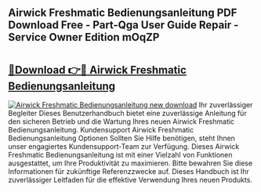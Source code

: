 ## Airwick Freshmatic Bedienungsanleitung PDF Download Free - Part-Qga User Guide Repair - Service Owner Edition mOqZP

# <h2><a href="http://df1uh6m.blite.top/?on=Airwick+Freshmatic+Bedienungsanleitung">🔗Download 👉🔴 Airwick Freshmatic Bedienungsanleitung</a></h2>

[![Airwick Freshmatic Bedienungsanleitung new download](https://i.imgur.com/lujVjoI.png)](http://df1uh6m.blite.top/?on=Airwick+Freshmatic+Bedienungsanleitung)
Ihr zuverlässiger Begleiter Dieses Benutzerhandbuch bietet eine zuverlässige Anleitung für den sicheren Betrieb und die Wartung Ihres neuen Airwick Freshmatic Bedienungsanleitung. Kundensupport Airwick Freshmatic Bedienungsanleitung Optionen Sollten Sie Hilfe benötigen, steht Ihnen unser engagiertes Kundensupport-Team zur Verfügung. Dieses Airwick Freshmatic Bedienungsanleitung ist mit einer Vielzahl von Funktionen ausgestattet, um Ihre Produktivität zu maximieren. Bitte bewahren Sie diese Informationen für zukünftige Referenzzwecke auf. Dieses Handbuch ist Ihr zuverlässiger Leitfaden für die effektive Verwendung Ihres neuen Produkts.
